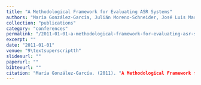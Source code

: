 ```yaml
---
title: "A Methodological Framework for Evaluating ASR Systems"
authors: "María González-García, Julián Moreno-Schneider, José Luis Martínez Fernández & Paloma Martínez"
collection: "publications"
category: "conferences"
permalink: "/2011-01-01-a-methodological-framework-for-evaluating-asr-systems"
excerpt: ""
date: "2011-01-01"
venue: "9\textsuperscriptth"
slidesurl: ""
paperurl: ""
bibtexurl: ""
citation: "María González-García. (2011). "A Methodological Framework for Evaluating ASR Systems." *9\textsuperscriptth*."
---
```


